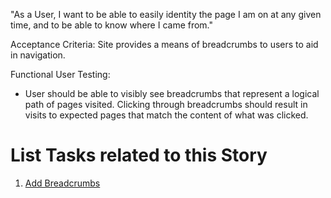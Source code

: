 "As a User, I want to be able to easily identity the page I am on at any given time, and to be able to know where I came from."

Acceptance Criteria:
Site provides a means of breadcrumbs to users to aid in navigation.

Functional User Testing: 
* User should be able to visibly see breadcrumbs that represent a logical path of pages visited. Clicking through 
  breadcrumbs should result in visits to expected pages that match the content of what was clicked.

# List Tasks related to this Story
1. [Add Breadcrumbs](./tasks/task_breadcrumbs_addition.md)